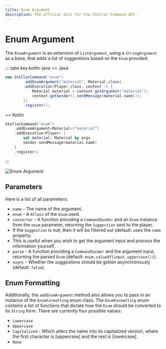 ```yaml
---
title: Enum Argument
description: The official docs for the Stellar Command API.
---
```


# Enum Argument

The `EnumArgument` is an extension of `ListArgument`, using a `StringArgument` as a base, that adds a list of suggestions based on the `Enum` provided.

::: tabs key:kotlin-java
== Java
```Java
new StellarCommand("enum")
        .addEnumArgument("material", Material.class)
        .addExecution(Player.class, context -> {
            Material material = context.getArgument("material");
            context.getSender().sendMessage(material.name());
        })
        .register();
```
== Kotlin
```Kotlin
StellarCommand("enum")
    .addEnumArgument<Material>("material")
    .addExecution<Player> {
        val material: Material by args
        sender.sendMessage(material.name)
    }
    .register()
```
:::

![Enum Argument](https://cdn.lutto.dev/stellar/gifs/list/enum.gif)

## Parameters

Here is a list of all parameters:

* `name` - The name of the argument.
* `enum` - A `KClass` of the `Enum` used.
* `converter` - A function providing a `CommandSender` and an `Enum` instance from the `enum` parameter, returning the `Suggestion` sent to the player.
* If the `Suggestion` is null, then it will be filtered out (default: uses the `name` property.
* This is useful when you wish to get the argument input and process the information yourself.
* `parse` - A function providing a `CommandSender` and the argument input, returning the parsed `Enum` (default: `enum.valueOf(input.uppercase())`).
* `async` - Whether the _suggestions_ should be gotten asynchronously (default: `false`).

## Enum Formatting

Additionally, the `addEnumArgument` method also allows you to pass in an instance of the `EnumFormatting` enum class. The `EnumFormatting` enum contains a list of functions that dictate how the `Enum` should be converted to its `String` form. There are currently four possible values:
* `Lowercase`
* `Uppercase`
* `Capitalized` - Which alters the name into its capitalized version, where the first character is [uppercase] and the rest is [lowercase].
* `None`